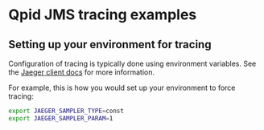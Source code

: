 # Qpid JMS tracing examples

## Setting up your environment for tracing

Configuration of tracing is typically done using environment
variables.  See the [Jaeger client
docs](https://github.com/jaegertracing/jaeger-client-java/blob/master/jaeger-core/README.md#configuration-via-environment)
for more information.

For example, this is how you would set up your environment to force
tracing:

```sh
export JAEGER_SAMPLER_TYPE=const
export JAEGER_SAMPLER_PARAM=1
```
